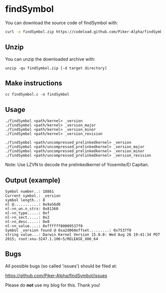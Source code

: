 findSymbol
==========

You can download the source code of findSymbol with:

``` sh
curl -o findSymbol.zip https://codeload.github.com/Piker-Alpha/findSymbol/zip/master
```


Unzip
-----

You can unzip the downloaded archive with:

```
unzip -qu findSymbol.zip [-d target directory]
```


Make instructions
-----------------

```
cc findSymbol.c -o findSymbol
``` 


Usage
-----

```
./findSymbol <path/kernel> _version
./findSymbol <path/kernel> _version_major
./findSymbol <path/kernel> _version_minor
./findSymbol <path/kernel> _version_revision

./findSymbol <path/uncompressed_prelinkedkernel> _version
./findSymbol <path/uncompressed_prelinkedkernel> _version_major
./findSymbol <path/uncompressed_prelinkedkernel> _version_minor
./findSymbol <path/uncompressed_prelinkedkernel> _version_revision
```

Note: Use LZVN to decode the prelinkedkernel of Yosemite/El Capitan.


Output (example)
----------------
```
Symbol number..: 18861
Current symbol.: _version
symbol length..: 8
nl @...........: 0x9a56d0
nl->n_un.n_strx: 0x81360
nl->n_type.....: 0xf
nl->n_sect.....: 0x2
nl->n_desc.....: 0x0
nl->n_value....: 0xffffff80009537f0
Symbol _version found @ 0xa2d060offset.........: 0x7537f0
string value...: Darwin Kernel Version 15.0.0: Wed Aug 26 19:41:34 PDT 2015; root:xnu-3247.1.106~5/RELEASE_X86_64
```


Bugs
----

All possible bugs (so called 'issues') should be filed at:

https://github.com/Piker-Alpha/findSymbol/issues

Please do **not** use my blog for this. Thank you!
